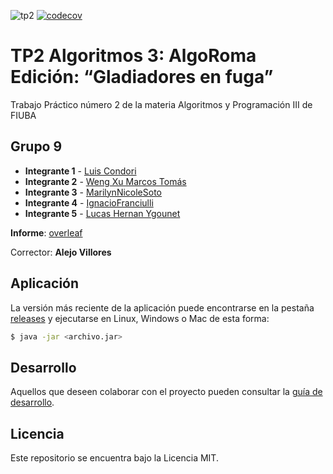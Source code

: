![tp2](https://github.com/lcondoriz/Tp2-Algoritmos-III/actions/workflows/build.yml/badge.svg) [![codecov](https://codecov.io/gh/lcondoriz/Tp2-Algoritmos-III/graph/badge.svg?token=E6JMIZPWBJ)](https://codecov.io/gh/lcondoriz/Tp2-Algoritmos-III)

# TP2 Algoritmos 3: AlgoRoma Edición: “Gladiadores en fuga”

Trabajo Práctico número 2 de la materia Algoritmos y Programación III de FIUBA

## Grupo 9

* **Integrante 1** - [Luis Condori](https://github.com/lcondoriz)
* **Integrante 2** - [Weng Xu Marcos Tomás](https://github.com/wxmarcos)
* **Integrante 3** - [MarilynNicoleSoto](https://github.com/marilynsoto)
* **Integrante 4** - [IgnacioFranciulli](https://github.com/IgnacioFranciulli)
* **Integrante 5** - [Lucas Hernan Ygounet](https://github.com/LucasYgou)

**Informe**: [overleaf](https://es.overleaf.com/project/655e7e17f861d51fc991b13d)

Corrector: **Alejo Villores**

## Aplicación

La versión más reciente de la aplicación puede encontrarse en la pestaña [releases](https://github.com/lcondoriz/Tp2-Algoritmos-III/releases/latest) y ejecutarse en Linux, Windows o Mac de esta forma:

```bash
$ java -jar <archivo.jar>
```

## Desarrollo

Aquellos que deseen colaborar con el proyecto pueden consultar la [guía de desarrollo](./docs/Desarrollo.md).

## Licencia

Este repositorio se encuentra bajo la Licencia MIT.
